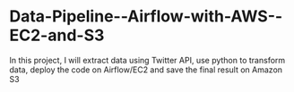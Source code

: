 # Data-Pipeline--Airflow-with-AWS--EC2-and-S3
In this project, I will extract data using Twitter API, use python to transform data, deploy the code on Airflow/EC2 and save the final result on Amazon S3
